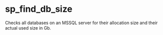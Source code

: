 # sp_find_db_size
Checks all databases on an MSSQL server for their allocation size and their actual used size in Gb.

